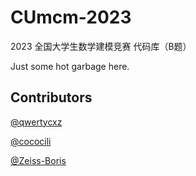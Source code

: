 # CUmcm-2023
2023 全国大学生数学建模竞赛 代码库（B题）

Just some hot garbage here.

## Contributors

[@qwertycxz](https://github.com/qwertycxz)

[@cococili](https://github.com/cococili)

[@Zeiss-Boris](https://github.com/Zeiss-Boris)
